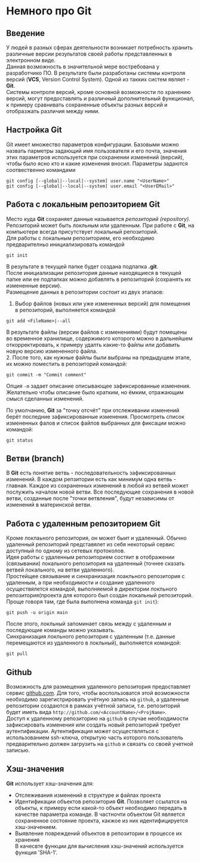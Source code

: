 # Немного про Git

## Введение
У людей в разных сферах деятельности возникает потребность хранить различные версии результатов своей работы представленных в электронном виде.  
Данная возможность в значительной мере востребована у разработчико ПО. В результате были разработаны системы контроля версий (**VCS**, Version Control System). Одной из такких систем являет - **Git**.  
Системы контроля версий, кроме основной возможности по хранению версий, могут предоставлять и различный дополнительный функционал, к примеру сравнивать сохраненные объекты разных версий и отобразжать различия между ними.

## Настройка Git
Git имеет множество параметров конфигурации. Базовыми можно назвать парметры задающий имя пользователя и его почта, значения этих параметров используется при сохранении изменений (версий), чтобы было ясно кто и какие изменения вносил. Параметры задаются соотвественно командами
```
git config [--global|--local|--system] user.name "<UserName>"
git config [--global|--local|--system] user.email "<UserEMail>"
```

## Работа с локальным репозиторием Git
Место куда **Git** сохраняет данные называется *репозиторий (repository)*. Репозиторий может быть локльным или удаленным. При работе с **Git**, на компьютере всегда присутствует локальный репозиторий.  
Для работы с локальным репозиторием, его необходимо предварителньо инициализировать командой
```
git init
```
В результате в текущей папке будет создана подпапка **.git**.  
После инициализации репозитория данные находящиеся в текущей папке или ее подпапках можно добавлять в репозиторий (сохранять их измененные версии).  
Размещение данных в репозитории состоит из двух этапаов:  
 1. Выбор файлов (новых или уже измененных версий) для помещения в репозиторий, выполняется командой
```
git add <FileName>|--all
```
В результате файлы (версии файлов с изменениями) будут помещены во временное хранилище, содержимого которого можно в дальнейшем откорректировать, к примеру удалть какие-то файлы или добавить новую версию измененного файла.  
 2. После того, как нужные файлы были выбраны на предыдущем этапе, их можно поместить в репозиторий командой:
```
git commit -m "Commit comment"
```
Опция `-m` задает описание описывающее зафиксированные изменения. Желательно чтобы описание было кратким, но ёмким, отражающим смысл сделанных изменений.  

По умолчанию, **Git** за "точку отсчёт" при отслеживании изменений берёт последние зафиксированные изменения. Просмотреть список измененных фалов и список файлов выбранных для фиксации можно командой:
```
git status
```
## Ветви (branch)
В **Git** есть понятие ветвь - последовательность зафиксированных изменений. В каждом репзитории есть как минимум одна ветвь - главная. Каждое из сохраненных изменений в любой из ветвей может послужить началом новой ветви. Все последующие сохранения в новой ветви, созданные после "точки ветвления", будут независимы от изменений в материнской ветви.

## Работа с удаленным репозиторием Git
Кроме локлаьного репозитория, он может быит и удаленный. Обычно удаленный репозиторий представялет из себя некоторый сервис доступный по одному из сетевых протоколов.  
Идея работы с удаленным репозиторием состяит в отображении (связывании) локального репозитория на удаленный (точнее сказать ветвей локального, на ветви удаленного).  
Простейщее связывание и синхранизация лоакльного репозитория с удаленным, а при необходимости и создание удаленного осуществялется командой, выполняемой в директории локльного репозитория(проекта для которого был создан локальный репозиторий. Проще говоря там, где была выполнена команда `git init`):
```
git push -u origin main
```
После этого, локльный запоминает связь между с удаленным и последующие команды можно указывать.  
Синхранизация локльного репозитория с удаленным (т.е. данные перемещаются из удаленного в локльный), выполняется командой:
```
git pull
```

## Github
Возможность для размещения удаленного репозитория предоставляет сервис [github.com](github.com). Для того, чтобы воспользоватся этой возможности необходимо зарегистрировать учётную запись на `github`, а удаленные репозитории создаются в рамках учётной записи, т.е. репозиторий будет иметь вида `http://github.com/<AccountName>/<ProjName>`.  
Доступ к удаленному репозиторию на `github` в случае необходимости зафиксировать изменения или создать новый репозиторий требует аутентификации. Аутентификация может осуществляться с использованием ssh-ключа, открытую часть которого пользователь предварительно должен загрузить на `github` и связать со своей учетной записью.   

## Хэш-значения
**Git** использует хэш-значения для:
 - Отслеживания изменений в структуре и файлах проекта
 - Идентификации объектов репозитория **Git**. Позволяет ссылатся на объекты, к примеру если какой-то объект необходимо передать в качестве параметра команде. В частночти объектом Git является сохраненное состояние проекта, какжое из них идентифицируется хэш-значением.
 - Выявление повреждений объектов в репозитории в процессе их хранения  
В качесвте функции для вычисления хэш-значений используется функция 'SHA-1'.   


